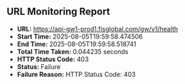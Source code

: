 ## URL Monitoring Report

- **URL:** https://api-gw1-prod1.fisglobal.com/gw/v1/health
- **Start Time:** 2025-08-05T19:59:58.474506
- **End Time:** 2025-08-05T19:59:58.518741
- **Total Time Taken:** 0.044235 seconds
- **HTTP Status Code:** 403
- **Status:** Failure
- **Failure Reason:** HTTP Status Code: 403
